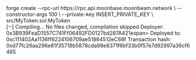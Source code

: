 <div id="termynal" data-termynal>
    <span data-ty="input"><span class="file-path"></span>forge create --rpc-url https://rpc.api.moonbase.moonbeam.network \
--constructor-args 100 \
--private-key INSERT_PRIVATE_KEY \
src/MyToken.sol:MyToken</span>
    <br>
    <span data-ty>[⠒] Compiling...</span>
    <span data-ty>No files changed, compilation skipped</span>
    <span data-ty>Deployer: 0x3B939FeaD1557C741Ff06492FD0127bd287A421espan>
    <span data-ty>Deployed to: 0xc111402Aa1136ff6224106709ae51864512eC68f</span>
    <span data-ty>Transaction hash: 0xd77fc26aa296e81f35718b5878cda98e8371f6bf33b0f57e7d92997a36cf6465</span>
</div>
